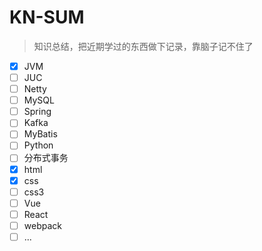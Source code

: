 # KN-SUM

> 知识总结，把近期学过的东西做下记录，靠脑子记不住了

- [x] JVM
- [ ] JUC
- [ ] Netty
- [ ] MySQL
- [ ] Spring
- [ ] Kafka
- [ ] MyBatis
- [ ] Python
- [ ] 分布式事务
- [x] html
- [x] css
- [ ] css3
- [ ] Vue
- [ ] React
- [ ] webpack
- [ ] ...
